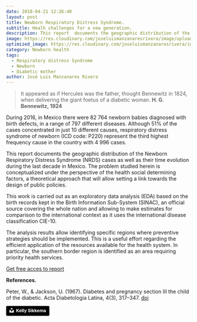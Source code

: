 ```yaml
---
date: 2018-04-21 12:26:40
layout: post
title: Newborn Respiratory Distress Syndrome.
subtitle: Healh challenges for a new generation.
description: This report  documents the geographic distribution of the Newborn Respiratory Distress Syndrome (NRDS) cases as well as their time evolution during the last decade in Mexico.
image: https://res.cloudinary.com/joseluismanzanaresrivera/image/upload/v1585179601/kelly-sikkema-WvVyudMd1Es-unsplash_zr1key.jpg
optimized_image: https://res.cloudinary.com/joseluismanzanaresrivera/image/upload/v1585179601/kelly-sikkema-WvVyudMd1Es-unsplash_zr1key.jpg
category: Newborn health
tags:
  - Respiratory distress Syndrome 
  - Newborn
  - Diabetic mother 
author: José Luis Manzanares Rivera
---
```


> It appeared as if Hercules was the father, thought Bennewitz in 1824, when delivering the giant foetus of a diabetic woman. 
**H. G. Bennewitz, 1924**


During 2016, in Mexico there were 82 764 newborn babies diagnosed with birth defects, in a range of 797 different diseases. Although 51% of the cases concentrated in just 10 different causes, respiratory distress syndrome of newborn (ICD code: P220) represent the third highest frequency cause in the country with 4 996 cases.


This report  documents the geographic distribution of the Newborn Respiratory Distress Syndrome (NRDS) cases as well as their time evolution during the last decade in Mexico. The problem studied herein is conceptualized under the perspective of the health social determining factors, a theoretical approach that will allow setting a link towards the design of public policies.

This work is carried out as an exploratory data analysis (EDA) based on the birth records kept in the Birth Information Sub-System (SINAC), an official source covering the whole nation and allowing to make estimates for comparison to the international context as it uses the international disease classification CIE-10.

The analysis results allow identifying specific regions where preventive strategies should be implemented. This is a useful effort regarding the efficient application of the resources available for the health system. In particular, the southern border region is identified as an area requiring priority health services.

[Get free acces to report](https://revistas.javeriana.edu.co/files-articulos/RGPS/18-36%20(2019-I)/54559086001/)



**References.** 

Peter, W., & Jackson, U. (1967). Diabetes and pregnancy section III the child of the diabetic. Acta Diabetologia Latina, 4(3), 317–347. [doi](https://doi.org/10.1007/BF01544302)



<a style="background-color:black;color:white;text-decoration:none;padding:4px 6px;font-family:-apple-system, BlinkMacSystemFont, &quot;San Francisco&quot;, &quot;Helvetica Neue&quot;, Helvetica, Ubuntu, Roboto, Noto, &quot;Segoe UI&quot;, Arial, sans-serif;font-size:12px;font-weight:bold;line-height:1.2;display:inline-block;border-radius:3px" href="https://unsplash.com/@kellysikkema?utm_medium=referral&amp;utm_campaign=photographer-credit&amp;utm_content=creditBadge" target="_blank" rel="noopener noreferrer" title="Download free do whatever you want high-resolution photos from Kelly Sikkema"><span style="display:inline-block;padding:2px 3px"><svg xmlns="http://www.w3.org/2000/svg" style="height:12px;width:auto;position:relative;vertical-align:middle;top:-2px;fill:white" viewBox="0 0 32 32"><title>unsplash-logo</title><path d="M10 9V0h12v9H10zm12 5h10v18H0V14h10v9h12v-9z"></path></svg></span><span style="display:inline-block;padding:2px 3px">Kelly Sikkema</span></a>